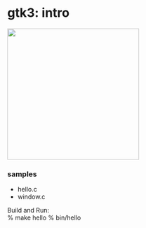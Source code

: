 gtk3: intro
===============

<image src="https://raw.githubusercontent.com/ohwada/MAC_cpp_Samples/master/gtk3/screenshots/hello.png" width="300" /> 

### samples
- hello.c
- window.c

Build and Run:  
% make hello
% bin/hello

